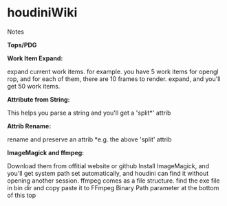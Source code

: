 # houdiniWiki
Notes

**Tops/PDG**

**Work Item Expand:**

expand current work items.
for example. you have 5 work items for opengl rop, and for each of them, there are 10 frames to render.
expand, and you'll get 50 work items.

**Attribute from String:**

This helps you parse a string and you'll get a 'split*' attrib

**Attrib Rename:**

rename and preserve an attrib *e.g. the above 'split' attrib

**ImageMagick and ffmpeg:**

Download them from offitial website or github 
Install ImageMagick, and you'll get system path set automatically, and houdini can find it without opening another session.
ffmpeg comes as a file structure. find the exe file in bin dir and copy paste it to FFmpeg Binary Path parameter at the bottom of this top
